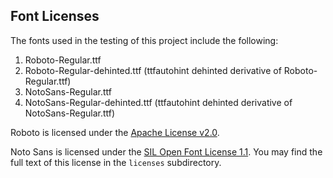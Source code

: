 ## Font Licenses

The fonts used in the testing of this project include the following:

1. Roboto-Regular.ttf
2. Roboto-Regular-dehinted.ttf (ttfautohint dehinted derivative of Roboto-Regular.ttf)
3. NotoSans-Regular.ttf
4. NotoSans-Regular-dehinted.ttf (ttfautohint dehinted derivative of NotoSans-Regular.ttf)

Roboto is licensed under the [Apache License v2.0](https://github.com/google/roboto/blob/master/LICENSE).

Noto Sans is licensed under the [SIL Open Font License 1.1](https://github.com/googlefonts/noto-fonts/blob/master/LICENSE).  You may find the full text of this license in the `licenses` subdirectory.